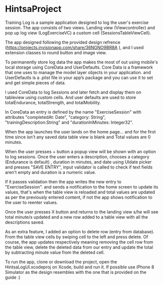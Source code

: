 # HintsaProject

Training Log is a sample application designed to log the user's exercise session. The app consists of two views. 
Landing view (Viewcontroller) and pop up log view (LogExerciseVC) a custom cell (SessionsTableViewCell). 

The app designed following the provided design refrence (https://projects.invisionapp.com/share/36NGNO9BR8A ),
and I used extension classes to round button and image view.  

To permanently store log data the app makes the most of out using mobile's local storage using CoreData and UserDefaults. 
Core Data is a framework that one uses to manage the model layer objects in your application. and UserDefautls is a .plist 
file in your app’s package and you can use it to set and get simple pieces of data.

I used CoreData to log Sessions and later fetch and display them on tableview using custom cells. And user defaults are 
used to store totalEndurance, totalStrength, and totalMobility. 

In CoreData an entry is defined by the name "ExerciseSession" with attributes "completedAt: Date", "category: String", 
"trainingDescription:String" and "durationInMinutes: Integer32". 

When the app launches the user lands on the home page... and for the first time since isn't any saved data table view is 
blank and Total values are 0 minutes. 

When the user presses + button a popup view will be shown with an option to log sessions. Once the user enters a 
description, chooses a category (Endurance is default) , duration in minutes, and date using UIdate picker and 
presses "SAVE ENTRY", input validator is called to check if text fields aren't empty and duration is a numeric value. 

If it passes validation then the app writes the new entry to "ExerciseSession".  and sends a notification to the home 
screen to update its values, that's when the table view is reloaded and total values are updated as per the previously 
entered content, if not the app shows notification to the user to reenter values. 

Once the user presses X button and returns to the landing view s/he will see total minute/s updated and a new row 
added to a table view with all the descriptions saved. 

As an extra feature, I added an option to delete row (entry from database). From the table view cells by swiping 
cell to the left and press delete. Of course, the app updates respectively meaning removing the cell row from the 
table view, delete the deleted data from our entry and update the total by subtracting minute value from the deleted cell.    

To run the app, clone or download the project, open the HintsaLogUI.xcodeproj on Xcode, build and run it. 
If possible use iPhone 8 Simulator as the design resembles with the one that is provided on the guide :) 
